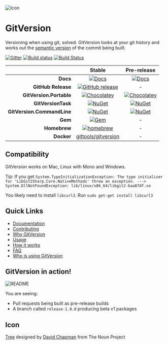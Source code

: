 ![Icon][icon]

# GitVersion
Versioning when using git, solved. GitVersion looks at your git history and
works out the [semantic version][semver] of the commit being built.

[![Gitter][gitter-badge]][gitter]
[![Build status][appveyor-badge]][appveyor]
[![Build Status][travis-badge]][travis]

|                            |                Stable                     |                 Pre-release               |
| -------------------------: | :---------------------------------------: | :---------------------------------------: |
|                  **Docs**  |     [![Docs][docs-badge]][docs]           |    [![Docs][docs-pre-badge]][docs-pre]    |
|        **GitHub Release**  | [![GitHub release][gh-rel-badge]][gh-rel] |                      -                    |
|   **GitVersion.Portable**  | [![Chocolatey][choco-badge]][choco]       |   [![Chocolatey][choco-pre-badge]][choco] |
|        **GitVersionTask**  |     [![NuGet][gvt-badge]][gvt]            |       [![NuGet][gvt-pre-badge]][gvt]      |
| **GitVersion.CommandLine** |     [![NuGet][gvc-badge]][gvc]            |       [![NuGet][gvc-pre-badge]][gvc]      |
|                    **Gem** |       [![Gem][gem-badge]][gem]            |                      -                    |
|               **Homebrew** |   [![homebrew][brew-badge]][brew]         |                      -                    |
|               **Docker**   |   [gittools/gitversion][dockerhub]        |                      -                    |

## Compatibility
GitVersion works on Mac, Linux with Mono and Windows.

Tip: If you get `System.TypeInitializationException: The type initializer for
'LibGit2Sharp.Core.NativeMethods' threw an exception. --->
System.DllNotFoundException: lib/linux/x86_64/libgit2-baa87df.so`

You likely need to install `libcurl3`. Run `sudo get-get install libcurl3`

## Quick Links
 - [Documentation][docs]
 - [Contributing][contribute]
 - [Why GitVersion][why]
 - [Usage][usage]
 - [How it works][how]
 - [FAQ][faq]
 - [Who is using GitVersion][who]

## GitVersion in action!
![README][gv-in-action]

You are seeing:

 - Pull requests being built as pre-release builds
 - A branch called `release-1.0.0` producing beta v1 packages

## Icon
<a href="http://thenounproject.com/noun/tree/#icon-No13389"
target="_blank">Tree</a> designed by <a
href="http://thenounproject.com/david.chapman" target="_blank">David Chapman</a>
from The Noun Project

[icon]:            https://raw.github.com/GitTools/GitVersion/master/docs/img/package_icon.png
[semver]:          http://semver.org
[gitter]:          https://gitter.im/GitTools/GitVersion?utm_source=badge&utm_medium=badge&utm_campaign=pr-badge&utm_content=badge
[gitter-badge]:    https://badges.gitter.im/Join+Chat.svg
[appveyor]:        https://ci.appveyor.com/project/GitTools/gitversion/branch/master
[appveyor-badge]:  https://ci.appveyor.com/api/projects/status/sxje0wht0cscmn7w/branch/master?svg=true
[travis]:          https://travis-ci.org/GitTools/GitVersion
[travis-badge]:    https://travis-ci.org/GitTools/GitVersion.svg?branch=master
[docs]:            http://gitversion.readthedocs.org/en/stable/
[docs-badge]:      https://readthedocs.org/projects/gitversion/badge/?version=stable
[docs-pre]:        http://gitversion.readthedocs.org/en/latest/
[docs-pre-badge]:  https://readthedocs.org/projects/gitversion/badge/?version=latest
[gh-rel]:          https://github.com/GitTools/GitVersion/releases/latest
[gh-rel-badge]:    https://img.shields.io/github/release/gittools/gitversion.svg
[choco]:           https://chocolatey.org/packages/GitVersion.Portable
[choco-badge]:     https://img.shields.io/chocolatey/v/gitversion.portable.svg
[choco-pre-badge]: https://img.shields.io/chocolatey/vpre/gitversion.portable.svg
[gvt]:             https://www.nuget.org/packages/GitVersionTask
[gvt-badge]:       https://img.shields.io/nuget/v/GitVersionTask.svg
[gvt-pre-badge]:   https://img.shields.io/nuget/vpre/GitVersionTask.svg
[gvc]:             https://www.nuget.org/packages/GitVersion.CommandLine
[gvc-badge]:       https://img.shields.io/nuget/v/GitVersion.CommandLine.svg
[gvc-pre-badge]:   https://img.shields.io/nuget/vpre/GitVersion.CommandLine.svg
[gem-badge]:       https://img.shields.io/gem/v/gitversion.svg
[gem]:             https://rubygems.org/gems/gitversion
[brew]:            http://brew.sh/
[brew-badge]:      https://img.shields.io/homebrew/v/gitversion.svg
[contribute]:      https://github.com/GitTools/GitVersion/blob/master/CONTRIBUTING.md
[why]:             http://gitversion.readthedocs.org/en/latest/why
[usage]:           http://gitversion.readthedocs.org/en/latest/usage/usage/
[how]:             http://gitversion.readthedocs.org/en/latest/more-info/how-it-works/
[faq]:             http://gitversion.readthedocs.org/en/latest/faq/
[who]:             http://gitversion.readthedocs.org/en/latest/who/
[gv-in-action]:    https://raw.github.com/GitTools/GitVersion/master/docs/img/README.png
[dockerhub]:       https://hub.docker.com/r/gittools/gitversion/
